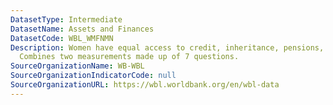 ```yaml
---
DatasetType: Intermediate
DatasetName: Assets and Finances
DatasetCode: WBL_WMFNMN
Description: Women have equal access to credit, inheritance, pensions, and retirement.
  Combines two measurements made up of 7 questions.
SourceOrganizationName: WB-WBL
SourceOrganizationIndicatorCode: null
SourceOrganizationURL: https://wbl.worldbank.org/en/wbl-data
---
```


